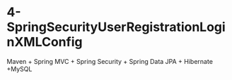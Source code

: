 # 4-SpringSecurityUserRegistrationLoginXMLConfig
Maven +  Spring MVC + Spring Security + Spring Data JPA + Hibernate +MySQL 

